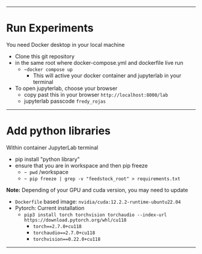 
____________________________________________________
# Run Experiments
You need Docker desktop in your local machine 
- Clone this git repository
- in the same root where docker-compose.yml and dockerfile live run
  - `~docker compose up`
    - This will active your docker container and jupyterlab in your terminal 
- To open jupyterlab, choose your browser 
  - copy past this in your browser `http://localhost:8000/lab`
  - jupyterlab passcode `fredy_rojas`

____________________________________________________
# Add python libraries 
Within container JupyterLab terminal 
- pip install "python library" 
- ensure that you are in workspace and then pip freeze
  - `~ pwd`
    /workspace
  - `~ pip freeze | grep -v "feedstock_root" > requirements.txt`


**Note:**
Depending of your GPU and cuda version, you may need to update 
- `Dockerfile` based image: `nvidia/cuda:12.2.2-runtime-ubuntu22.04`
- Pytorch: Current installation
    - `pip3 install torch torchvision torchaudio --index-url https://download.pytorch.org/whl/cu118`
      - `torch==2.7.0+cu118`
      - `torchaudio==2.7.0+cu118`
      - `torchvision==0.22.0+cu118`

____________________________________________________